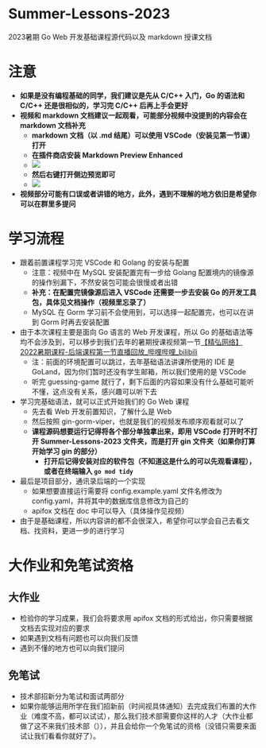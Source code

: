 # Summer-Lessons-2023
2023暑期 Go Web 开发基础课程源代码以及 markdown 授课文档

# 注意
+ **如果是没有编程基础的同学，我们建议是先从 C/C++ 入门，Go 的语法和 C/C++ 还是很相似的，学习完 C/C++ 后再上手会更好**
+ **视频和 markdown 文档建议一起观看，可能部分视频中没提到的内容会在markdown 文档补充**
	+ **markdown 文档（以 .md 结尾）可以使用 VSCode（安装见第一节课） 打开**
	+ **在插件商店安装 Markdown Preview Enhanced**
	+ ![](https://image.bluebird.icu/img/231293dd-8d19-4425-8bad-c0b53b843f61.webp)
	+ **然后右键打开侧边预览即可**
	+ ![](https://image.bluebird.icu/img/01c2de7c-692d-4ad0-ad3a-f49cd3372d1e.webp)
+ **视频部分可能有口误或者讲错的地方，此外，遇到不理解的地方依旧是希望你可以在群里多提问**

# 学习流程
+ 跟着前置课程学习完 VSCode 和 Golang 的安装与配置
	+ 注意：视频中在 MySQL 安装配置完有一步给 Golang 配置境内的镜像源的操作别漏下，不然安装包可能会很慢或者出错
	+ **补充：在配置完镜像源后进入 VSCode 还需要一步去安装 Go 的开发工具包，具体见文档操作（视频里忘录了）**
	+ MySQL 在 Gorm 学习前不会使用到，可以选择一起配置完，也可以在讲到 Gorm 时再去安装配置
+ 由于本次课程主要是面向 Go 语言的 Web 开发课程，所以 Go 的基础语法等均不会涉及到，可以移步到我们去年的暑期授课视频第一节[【精弘网络】2022暑期课程-后端课程第一节直播回放_哔哩哔哩_bilibili](https://www.bilibili.com/video/BV1ud4y1o7Yt/?vd_source=43db43acaedd8464c1dd6f9669001984)
	+ 注：前面的环境配置可以跳过，去年基础语法讲课所使用的 IDE 是 GoLand，因为你们暂时还没有学生邮箱，所以我们使用的是 VSCode
	+ 听完 guessing-game 就行了，剩下后面的内容如果没有什么基础可能听不懂，这点没有关系，感兴趣可以听下去
+ 学习完基础语法，就可以正式开始我们的 Go Web 课程
	+ 先去看 Web 开发前置知识，了解什么是 Web
	+ 然后按照 gin-gorm-viper，也就是我们的视频发布顺序观看就可以了
    + **课程源码想要运行记得将各个部分单独拿出来，即用 VSCode 打开时不打开 Summer-Lessons-2023 文件夹，而是打开 gin 文件夹（如果你打算开始学习 gin 的部分）**
        + **打开后记得安装对应的软件包（不知道这是什么的可以先观看课程），或者在终端输入 `go mod tidy`**
+ 最后是项目部分，通讯录后端的一个实现
    + 如果想要直接运行需要将 config.example.yaml 文件名修改为 config.yaml，并将其中的数据库信息修改为自己的
    + apifox 文档在 doc 中可以导入（具体操作见视频）
+ 由于是基础课程，所以内容讲的都不会很深入，希望你可以学会自己去看文档、找资料，更进一步的进行学习

# 大作业和免笔试资格
## 大作业
+ 检验你的学习成果，我们会将要求用 apifox 文档的形式给出，你只需要根据文档去实现对应的要求
+ 如果遇到文档有问题也可以向我们反馈
+ 遇到不懂的地方也可以向我们提问
## 免笔试
+ 技术部招新分为笔试和面试两部分
+ 如果你能够运用所学在我们招新前（时间视具体通知）去完成我们布置的大作业（难度不高，都可以试试），那么我们技术部需要你这样的人才（大作业都做了这不来我们技术部（）），并且会给你一个免笔试的资格（没错只需要来面试让我们看看你就好了）。